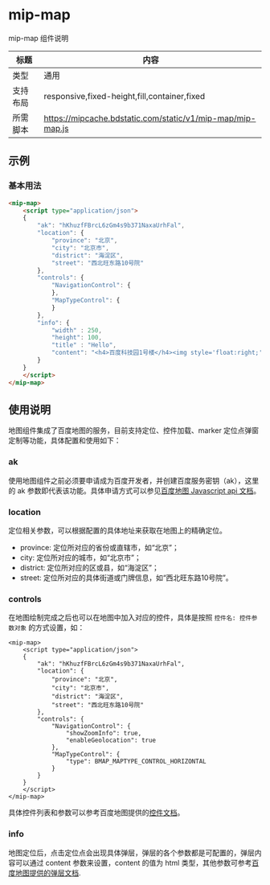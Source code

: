 # mip-map

mip-map 组件说明

标题|内容
----|----
类型|通用
支持布局|responsive,fixed-height,fill,container,fixed
所需脚本|https://mipcache.bdstatic.com/static/v1/mip-map/mip-map.js

## 示例

### 基本用法
```html
<mip-map>
    <script type="application/json">
    {
        "ak": "hKhuzfFBrcL6zGm4s9b371NaxaUrhFal",
        "location": {
            "province": "北京",
            "city": "北京市",
            "district": "海淀区",
            "street": "西北旺东路10号院"
        },
        "controls": {
            "NavigationControl": {
            },
            "MapTypeControl": {
            }
        },
        "info": {
            "width" : 250,
            "height": 100,
            "title" : "Hello",
            "content": "<h4>百度科技园1号楼</h4><img style='float:right;' id='imgDemo' width='139' height='104' title='天安门'/><p style='margin:0;line-height:1.5;font-size:13px;text-indent:2em'>百度科技园1号楼坐落于北京北京市海淀区西北旺东路10号院</p></div>"
        }
    }
    </script>
</mip-map>
```

## 使用说明

地图组件集成了百度地图的服务，目前支持定位、控件加载、marker 定位点弹窗定制等功能，具体配置和使用如下：

### ak

使用地图组件之前必须要申请成为百度开发者，并创建百度服务密钥（ak），这里的 ak 参数即代表该功能。具体申请方式可以参见[百度地图 Javascript api 文档](http://in.lbsyun.baidu.com/index.php?title=jspopular/guide/getkey)。

### location

定位相关参数，可以根据配置的具体地址来获取在地图上的精确定位。

- province: 定位所对应的省份或直辖市，如“北京”；
- city: 定位所对应的城市，如“北京市”；
- district: 定位所对应的区或县，如“海淀区”；
- street: 定位所对应的具体街道或门牌信息，如“西北旺东路10号院”。

### controls

在地图绘制完成之后也可以在地图中加入对应的控件，具体是按照 `控件名: 控件参数对象` 的方式设置，如：

```
<mip-map>
    <script type="application/json">
    {
        "ak": "hKhuzfFBrcL6zGm4s9b371NaxaUrhFal",
        "location": {
            "province": "北京",
            "city": "北京市",
            "district": "海淀区",
            "street": "西北旺东路10号院"
        },
        "controls": {
            "NavigationControl": {
            	"showZoomInfo": true,
            	"enableGeolocation": true
            },
            "MapTypeControl": {
            	"type": BMAP_MAPTYPE_CONTROL_HORIZONTAL
            }
        }
    }
    </script>
</mip-map>
```

具体控件列表和参数可以参考百度地图提供的[控件文档](http://lbsyun.baidu.com/cms/jsapi/reference/jsapi_reference.html#a2b0)。

### info

地图定位后，点击定位点会出现具体弹层，弹层的各个参数都是可配置的，弹层内容可以通过 content 参数来设置，content 的值为 html 类型，其他参数可参考[百度地图提供的弹层文档](http://lbsyun.baidu.com/cms/jsapi/reference/jsapi_reference.html#a3b8).
